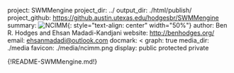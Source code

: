 project: SWMMengine
project_dir: ../ 
output_dir: ./html/publish/ 
project_github: https://github.austin.utexas.edu/hodgesbr/SWMMengine 
summary: ![NCIMM](|media|/ncimm.png){: style="text-align: center" width="50%"} 
author: Ben R. Hodges and Ehsan Madadi-Kandjani 
website: http://benhodges.org/ 
email: ehsanmadadi@outlook.com 
docmark: < 
graph: true
media_dir: ./media
favicon: ./media/ncimm.png
display: public 
	 protected 
	 private

{!README-SWMMengine.md!}
